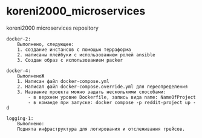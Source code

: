 # koreni2000_microservices
koreni2000 microservices repository

    docker-2:
        Выполнено, следующее:
        1. создание инстансов с помощью терраформа
        2. написаны плейбуки с использованием ролей ansible
        3. Создан образ с использованием packer

    docker-4:
        ВыполненоЖ
        1. Написан файл docker-compose.yml
        2. Написал файл docker-compose.override.yml для переопределения
        3. Название проекта можно задать несколькими способами:
            - в верхнем уровне Dockerfile, запись вида name: NameOfProject
            - в команде при запуске: docker compose -p reddit-project up -d

    logging-1:
        Выполнено:
        Поднята инфраструктура для логирования и отслеживания трейсов.
